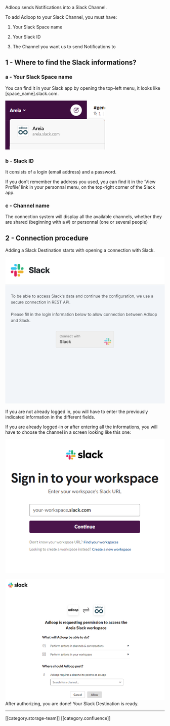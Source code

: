 Adloop sends Notifications into a Slack Channel.

To add Adloop to your Slack Channel, you must have: 


1. Your Slack Space name


1. Your Slack ID


1. The Channel you want us to send Notifications to




## 1 - Where to find the Slack informations?

### a - Your Slack Space name
You can find it in your Slack app by opening the top-left menu, it looks like \[space_name].slack.com. 

![](.gitbook/image-20210518-115111.png)
### b - Slack ID
It consists of a login (email address) and a password. 

If you don’t remember the address you used, you can find it in the ‘View Profile’ link in your personnal menu, on the top-right corner of the Slack app.  


### c - Channel name 
The connection system will display all the available channels, whether they are shared (beginning with a #) or personnal (one or several people) 


## 2 - Connection procedure 
Adding a Slack Destination starts with opening a connection with Slack. 

![](.gitbook/image-20210629-093756.png)

If you are not already logged in, you will have to enter the previously indicated information in the different fields. 

If you are already logged-in or after entering all the informations, you will have to choose the channel in a screen looking like this one: 

![](.gitbook/image-20210629-093835.png)

![](.gitbook/image-20210518-122704.png)After authorizing, you are done! Your Slack Destination is ready. 





*****

[[category.storage-team]] 
[[category.confluence]] 
